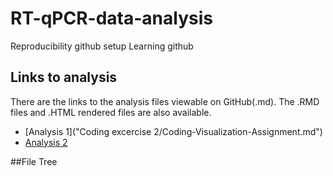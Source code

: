 # RT-qPCR-data-analysis
Reproducibility github setup
Learning github 


## Links to analysis 
There are the links to the analysis files viewable on GitHub(.md). The .RMD files and .HTML rendered files are also available. 

- [Analysis 1]("Coding excercise 2/Coding-Visualization-Assignment.md")
- [Analysis 2](README.md)

##File Tree